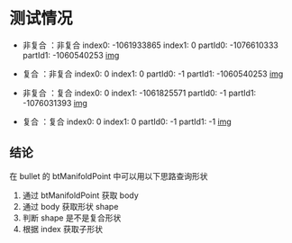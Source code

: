 # 测试情况

- 非复合 ：非复合
index0: -1061933865
index1: 0
partId0: -1076610333
partId1: -1060540253
[img](./非复合-非复合.jpg)

- 复合 ：非复合
index0: 0
index1: 0
partId0: -1
partId1: -1060540253
[img](./复合-非复合.jpg)

- 非复合 ：复合
index0: 0
index1: -1061825571
partId0: -1
partId1: -1076031393
[img](./非复合-复合.jpg)

- 复合 ：复合
index0: 0
index1: 0
partId0: -1
partId1: -1
[img](./复合-复合.jpg)

## 结论

在 bullet 的 btManifoldPoint 中可以用以下思路查询形状

1. 通过 btManifoldPoint 获取 body
2. 通过 body 获取形状 shape
3. 判断 shape 是不是复合形状
4. 根据 index 获取子形状
